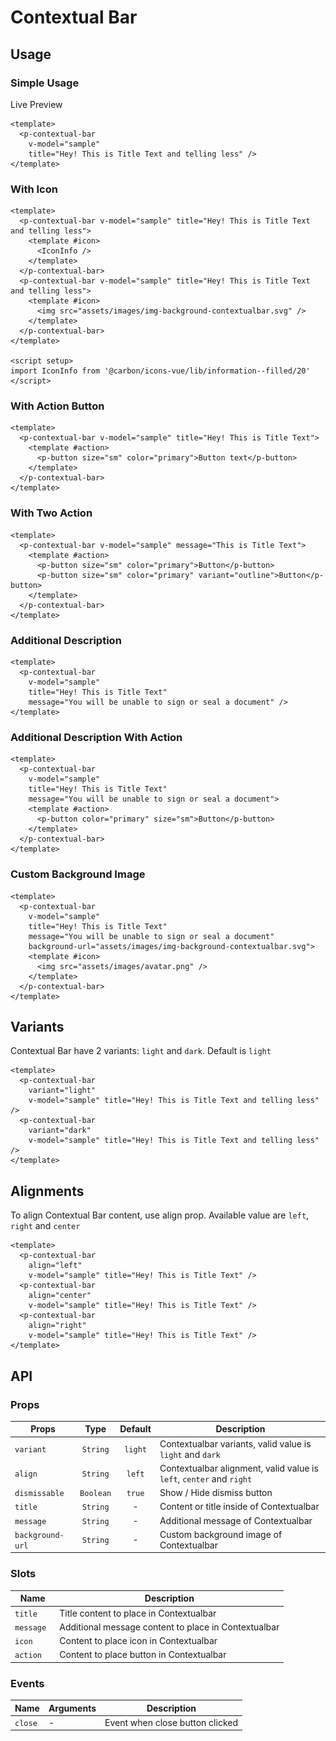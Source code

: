 <script setup>
import pContextualBar from './ContextualBar.vue'
import pButton from '../button/Button.vue'
import { ref, onMounted } from "vue-demi"
import IconInfo from '@carbon/icons-vue/lib/information--filled/20'

const sample1 = ref(true)

const sample01 = ref(true)
const sample02 = ref(true)
const sample03 = ref(true)
const sample04 = ref(true)
const sample05 = ref(true)
const sample06 = ref(true)
const sample07 = ref(true)
const sample08 = ref(true)
const sample09 = ref(true)
const sample10 = ref(true)
const sample11 = ref(true)
const sample12 = ref(true)

function example1 () {
  sample1.value = true

  setTimeout(() => {
    sample1.value = false
  }, 3000)
}

onMounted (() => {
  document.body?.style.removeProperty('transform')
})
</script>

<style scoped>
  .preview {
    &--bar {
      .contextual-bar {
        @apply static translate-y-0 z-0 !important;

        &__wrapper {
          @apply px-6 !important;
        }
      }
    }

    &--hide {
      @apply border-transparent bg-transparent bg-none;
    }
  }
</style>

# Contextual Bar

## Usage

### Simple Usage

<div class="pt-5">
  <p-button @click="example1">Live Preview</p-button>
</div>

<preview class="preview--bar">
  <p-contextual-bar v-model="sample01" title="Hey! This is Title Text and telling less" />
</preview>

```vue
<template>
  <p-contextual-bar 
    v-model="sample" 
    title="Hey! This is Title Text and telling less" />
</template>
```

### With Icon

<preview class="preview--bar flex-col gap-3">
  <p-contextual-bar title="Hey! This is Title Text and telling less">
    <template #icon>
      <IconInfo />
    </template>
  </p-contextual-bar>
  <p-contextual-bar title="Hey! This is Title Text and telling less">
    <template #icon>
      <img src="../avatar/assets/avatar.png" />
    </template>
  </p-contextual-bar>
</preview>

```vue
<template>
  <p-contextual-bar v-model="sample" title="Hey! This is Title Text and telling less">
    <template #icon>
      <IconInfo />
    </template>
  </p-contextual-bar>
  <p-contextual-bar v-model="sample" title="Hey! This is Title Text and telling less">
    <template #icon>
      <img src="assets/images/img-background-contextualbar.svg" />
    </template>
  </p-contextual-bar>
</template>

<script setup>
import IconInfo from '@carbon/icons-vue/lib/information--filled/20'
</script>
```

### With Action Button

<preview class="preview--bar">
  <p-contextual-bar title="Hey! This is Title Text" v-model="sample02">
    <template #icon>
      <IconInfo />
    </template>
    <template #action>
      <p-button size="sm" color="primary">Button text</p-button>
    </template>
  </p-contextual-bar>
</preview>

```vue
<template>
  <p-contextual-bar v-model="sample" title="Hey! This is Title Text">
    <template #action>
      <p-button size="sm" color="primary">Button text</p-button>
    </template>
  </p-contextual-bar>
</template>
```
### With Two Action

<preview class="preview--bar">
  <p-contextual-bar title="This is Title Text" v-model="sample03">
    <template #action>
      <p-button size="sm" color="primary">Button</p-button>
      <p-button size="sm" color="primary" variant="outline">Button</p-button>
    </template>
  </p-contextual-bar>
</preview>

```vue
<template>
  <p-contextual-bar v-model="sample" message="This is Title Text">
    <template #action>
      <p-button size="sm" color="primary">Button</p-button>
      <p-button size="sm" color="primary" variant="outline">Button</p-button>
    </template>
  </p-contextual-bar>
</template>
```

### Additional Description

<preview class="preview--bar">
  <p-contextual-bar v-model="sample04" title="Hey! This is Title Text" message="You will be unable to sign or seal a document">
  </p-contextual-bar>
</preview>

```vue
<template>
  <p-contextual-bar 
    v-model="sample" 
    title="Hey! This is Title Text" 
    message="You will be unable to sign or seal a document" />
</template>
```

### Additional Description With Action

<preview class="preview--bar">
  <p-contextual-bar 
    v-model="sample05"
    title="Hey! This is Title Text"
    message="You will be unable to sign or seal a document">
    <template #action>
      <p-button color="primary" size="sm">Button</p-button>
    </template>
  </p-contextual-bar>
</preview>

```vue
<template>
  <p-contextual-bar 
    v-model="sample"
    title="Hey! This is Title Text"
    message="You will be unable to sign or seal a document">
    <template #action>
      <p-button color="primary" size="sm">Button</p-button>
    </template>
  </p-contextual-bar>
</template>
```

### Custom Background Image

<preview class="preview--bar">
  <p-contextual-bar 
    title="Hey! This is Title Text"
    message="You will be unable to sign or seal a document"
    background-url="assets/images/img-background-contextualbar.svg">
    <template #icon>
      <img src="../avatar/assets/avatar.png" />
    </template>
  </p-contextual-bar>
</preview>

```vue
<template>
  <p-contextual-bar 
    v-model="sample"
    title="Hey! This is Title Text"
    message="You will be unable to sign or seal a document"
    background-url="assets/images/img-background-contextualbar.svg">
    <template #icon>
      <img src="assets/images/avatar.png" />
    </template>
  </p-contextual-bar>
</template>
```

## Variants
Contextual Bar have 2 variants: `light` and `dark`. Default is `light`

<preview class="flex-col gap-4 preview--bar">
  <p-contextual-bar variant="light" v-model="sample06" title="Hey! This is Title Text and telling less" />
  <p-contextual-bar variant="dark" v-model="sample07" title="Hey! This is Title Text and telling less" />
</preview>

```vue
<template>
  <p-contextual-bar 
    variant="light" 
    v-model="sample" title="Hey! This is Title Text and telling less" />
  <p-contextual-bar
    variant="dark"
    v-model="sample" title="Hey! This is Title Text and telling less" />
</template>
```

## Alignments
To align Contextual Bar content, use align prop. Available value are `left`, `right` and `center`

<preview class="flex-col gap-4 preview--bar">
  <p-contextual-bar align="left" v-model="sample10" title="Hey! This is Title Text" />
  <p-contextual-bar align="center" v-model="sample11" title="Hey! This is Title Text" />
  <p-contextual-bar align="right" v-model="sample12" title="Hey! This is Title Text" />
</preview>

```vue
<template>
  <p-contextual-bar 
    align="left" 
    v-model="sample" title="Hey! This is Title Text" />
  <p-contextual-bar 
    align="center" 
    v-model="sample" title="Hey! This is Title Text" />
  <p-contextual-bar 
    align="right" 
    v-model="sample" title="Hey! This is Title Text" />
</template>
```

<preview class="preview--hide">
  <p-contextual-bar color="light" v-model="sample1" title="Hey! This is Title Text and telling less as possible" background-url="assets/images/img-background-contextualbar.svg">
    <template #icon>
      <img src="../avatar/assets/avatar.png" />
    </template>
    <template #action>
      <p-button size="sm" color="secondary" variant="link">Cancel</p-button>
      <p-button size="sm" color="primary">Button Text</p-button>
    </template>
    <template #message>
      You will be unable to sign or seal a document while your privy balance runs out.
    </template>
  </p-contextual-bar>
</preview>

## API

### Props

| Props                      |   Type    | Default | Description                                     |
|----------------------------|:---------:|:-------:|-------------------------------------------------|
| `variant`                  | `String`  | `light`  | Contextualbar variants, valid value is `light` and `dark`                   |
| `align`                    | `String`  | `left`  | Contextualbar alignment, valid value is `left`, `center` and `right`|
| `dismissable`              | `Boolean` | `true`  | Show / Hide dismiss button                      |
| `title`                    | `String`  | -       | Content or title inside of Contextualbar        |
| `message`                  | `String`  | -       | Additional message of Contextualbar             |
| `background-url`           | `String`  | -       | Custom background image of Contextualbar        |

### Slots
| Name      | Description                                                  |
|-----------|--------------------------------------------------------------|
| `title `  | Title content to place in Contextualbar                      |
| `message `| Additional message content to place in Contextualbar         |
| `icon `   | Content to place icon in Contextualbar                       |
| `action ` | Content to place button in Contextualbar                     |

### Events

| Name        | Arguments | Description                     |
|-------------|-----------|---------------------------------|
| `close`     | -         | Event when close button clicked |
